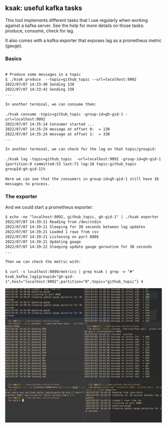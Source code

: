 ## ksak: useful kafka tasks 

This tool implements different tasks that I use regularly when working against a 
kafka server. See the help for more details on those tasks: produce, consume, check
for lag.

It also comes with a kafka exporter that exposes lag as a prometheus metric (gauge).

### Basics

```

# Produce some messages in a topic
$ ./ksak produce  --topic=github_topic --url=localhost:9092
2022/07/07 14:33:40 Sending 130
2022/07/07 14:33:42 Sending 338
...

In another terminal, we can consume them:

./ksak consume -topic=github_topic -group-id=gh-gid-1 -url=localhost:9092
2022/07/07 14:35:14 Consumer started ...
2022/07/07 14:35:24 message at offset 0:  = 130
2022/07/07 14:35:24 message at offset 1:  = 338
...

In another terminal, we can check for the lag on that topic/groupid:

./ksak lag -topic=github_topic  -url=localhost:9092 -group-id=gh-gid-1
{partition:0 committed:53 last:71 lag:18 topic:github_topic groupId:gh-gid-1}%

Here we can see that the consumers in group-id=gh-gid-1 still have 18 messages to process.
```

### The exporter

And we could start a prometheus exporter:

```
$ echo -ne "localhost:9092, github_topic, gh-gid-1" | ./ksak exporter
2022/07/07 14:39:21 Reading from /dev/stdin
2022/07/07 14:39:21 Sleeping for 30 seconds between lag updates
2022/07/07 14:39:21 Loaded 1 rows from csv
2022/07/07 14:39:21 Listening on port 8080
2022/07/07 14:39:21 Updating gauge
2022/07/07 14:39:22 Sleeping update gauge goroutine for 30 seconds
...

Then we can check the metric with:

$ curl -s localhost:8080/metrics | grep ksak | grep -v "#"
ksak_kafka_lag{groupid="gh-gid-1",host="localhost:9092",partition="0",topic="github_topic"} 4
```

![](images/term.png)
